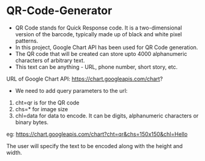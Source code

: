 # QR-Code-Generator

- QR Code stands for Quick Response code. It is a two-dimensional version of the barcode, typically made up of black and white pixel patterns.
- In this project, Google Chart API has been used for QR Code generation.
- The QR code that will be created can store upto 4000 alphanumeric characters of arbitrary text.
- This text can be anything - URL, phone number, short story, etc.

URL of Google Chart API: https://chart.googleapis.com/chart?

- We need to add query parameters to the url:

1. cht=qr is for the QR code
2. chs=<width>*<height> for image size
3. chl=data for data to encode. It can be digits, alphanumeric characters or binary bytes.

eg: https://chart.googleapis.com/chart?cht=qr&chs=150x150&chl=Hello

The user will specify the text to be encoded along with the height and width.


